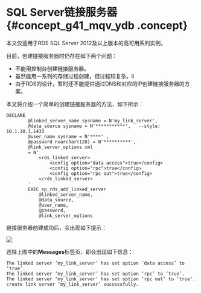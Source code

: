 # SQL Server链接服务器 {#concept_g41_mqv_ydb .concept}

本文仅适用于RDS SQL Server 2012及以上版本的高可用系列实例。

目前，创建链接服务器时仍存在如下两个问题：

-   不能用控制台创建链接服务器。
-   虽然能用一系列的存储过程创建，但过程较复杂。li
-   由于RDS的设计，暂时还不能提供通过DNS和对应的IP创建链接服务器的方案。

本文将介绍一个简单的创建链接服务器的方法，如下所示：

```
DECLARE
        @linked_server_name sysname = N'my_link_server',
        @data_source sysname = N'***********',   --style: 10.1.10.1,1433
        @user_name sysname = N'****' ,
        @password nvarchar(128) = N'**********',
        @link_server_options xml
        = N'
            <rds_linked_server>
                <config option="data access">true</config>
                <config option="rpc">true</config>
                <config option="rpc out">true</config>
            </rds_linked_server>
        '
        EXEC sp_rds_add_linked_server
            @linked_server_name,
            @data_source,
            @user_name,
            @password,
            @link_server_options
```

链接服务器创建成功后，会出现如下提示：

![](http://static-aliyun-doc.oss-cn-hangzhou.aliyuncs.com/assets/img/7956/4257_zh-CN.jpg)

选择上图中的**Messages**标签页，即会出现如下信息：

```
The linked server ‘my_link_server’ has set option ‘data access’ to ‘true’.
The linked server ‘my_link_server’ has set option ‘rpc’ to ‘true’.
The linked server ‘my_link_server’ has set option ‘rpc out’ to ‘true’.
create link server ‘my_link_server’ successfully.
```

